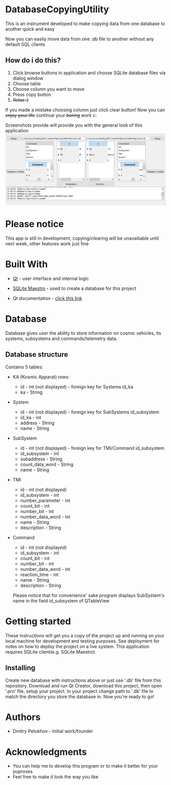 # DatabaseCopyingUtility
This is an instrument developed to make copying data from one database to another quick and easy

Now you can easily move data from one .db file to another without any default SQL clients
## How do i do this?
1) Click browse buttons in application and choose SQLite database files via dialog window 
2) Choose table 
3) Choose column you want to move
4) Press copy button 
5) ~~Relax :)~~ 

If you made a mistake choosing column just click clear button! Now you can ~~enjoy your life~~ continue your ~~boring~~ work c:
        

Screenshots provide will provide you with the general look of this application
![alt tag](Ashampoo_Snap_2018.09.19_21h41m43s_003_.png)

# Please notice
This app is still in development, copying/clearing will be unavailiable until next week, other features work just fine

# Built With
- [Qt](http://www.qt.io/) - user interface and internal logic
- [SQLite Maestro](https://www.sqlmaestro.com/products/sqlite/maestro/) - used to create a database for this project

- Qt documentation - [click this link](http://doc.qt.io/)

# Database 
Database gives user the ability to store information on cosmic vehicles, its systems, subsystems and commands/telemetry data.
  ## Database structure
Contains 5 tables: 
- KA (Kosmic Apparat)
    rows:
    - id - int (not displayed) - foreign key for Systems id_ka
    - ka - String
- System 
    - id - int (not displayed) - foreign key for SubSystems id_subsystem
    - id_ka - int
    - address - String
    - name - String
- SubSystem
    - id - int (not displayed) - foreign key for TMI/Command id_subsystem
    - id_subsystem - int
    - subaddress - String
    - count_data_word - String
    - name - String
- TMI
    - id - int (not displayed)
    - id_subsystem - int
    - number_parameter - int
    - count_bit - int
    - number_bit - int
    - number_data_word - int
    - name - String
    - description - String
- Command
    - id - int (not displayed)
    - id_subsystem - int
    - count_bit - int
    - number_bit - int
    - number_data_word - int
    - reaction_time - int
    - name - String
    - description - String
    
    Please notice that for convenience' sake program displays SubSystem's name in the field id_subsystem of QTableView
# Getting started
These instructions will get you a copy of the project up and running on your local machine for development and testing purposes. See deployment for notes on how to deploy the project on a live system.
This application requires SQLite client(e.g. SQLite Maestro).

## Installing
Create new database with instructions above or just use '.db' file from this repository.
Download and run Qt Creator, download this project, then open '.pro' file, setup your project. 
In your project change path to '.db' file to match the directory you store the database in.
Now you're ready to go!

# Authors
- Dmitry Petukhov - Initial work/founder

# Acknowledgments
  - You can help me to develop this program or to make it better for your puproses 
  - Feel free to make it look the way you like
 
